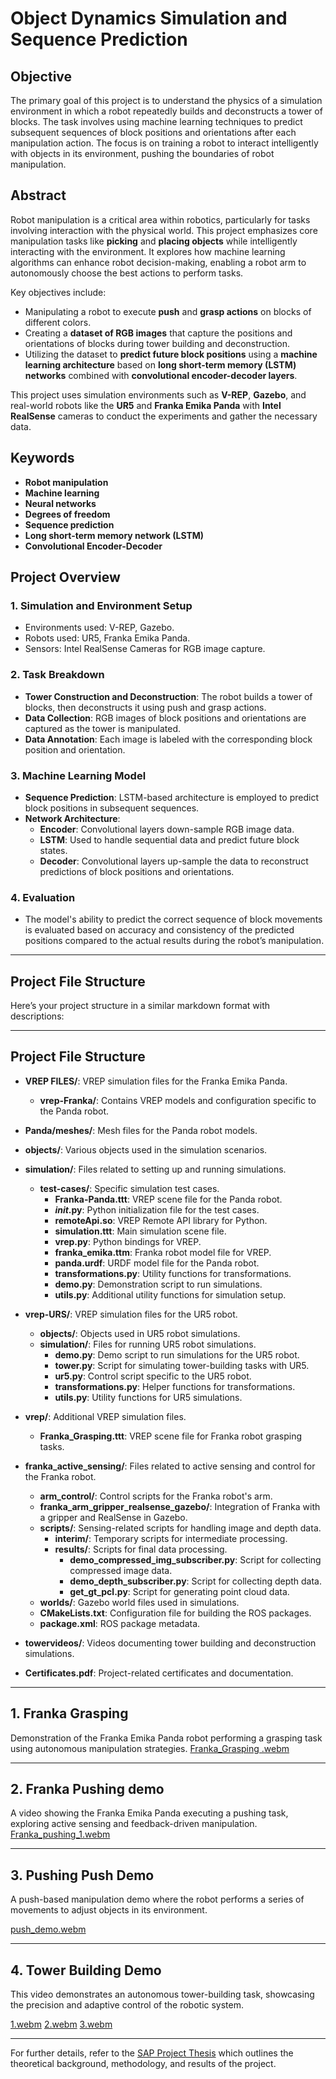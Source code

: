 # Object Dynamics Simulation and Sequence Prediction

## Objective
The primary goal of this project is to understand the physics of a simulation environment in which a robot repeatedly builds and deconstructs a tower of blocks. The task involves using machine learning techniques to predict subsequent sequences of block positions and orientations after each manipulation action. The focus is on training a robot to interact intelligently with objects in its environment, pushing the boundaries of robot manipulation.

## Abstract

Robot manipulation is a critical area within robotics, particularly for tasks involving interaction with the physical world. This project emphasizes core manipulation tasks like **picking** and **placing objects** while intelligently interacting with the environment. It explores how machine learning algorithms can enhance robot decision-making, enabling a robot arm to autonomously choose the best actions to perform tasks.

Key objectives include:
- Manipulating a robot to execute **push** and **grasp actions** on blocks of different colors.
- Creating a **dataset of RGB images** that capture the positions and orientations of blocks during tower building and deconstruction.
- Utilizing the dataset to **predict future block positions** using a **machine learning architecture** based on **long short-term memory (LSTM) networks** combined with **convolutional encoder-decoder layers**.

This project uses simulation environments such as **V-REP**, **Gazebo**, and real-world robots like the **UR5** and **Franka Emika Panda** with **Intel RealSense** cameras to conduct the experiments and gather the necessary data.

## Keywords

- **Robot manipulation**
- **Machine learning**
- **Neural networks**
- **Degrees of freedom**
- **Sequence prediction**
- **Long short-term memory network (LSTM)**
- **Convolutional Encoder-Decoder**

## Project Overview

### 1. **Simulation and Environment Setup**
   - Environments used: V-REP, Gazebo.
   - Robots used: UR5, Franka Emika Panda.
   - Sensors: Intel RealSense Cameras for RGB image capture.

### 2. **Task Breakdown**
   - **Tower Construction and Deconstruction**: The robot builds a tower of blocks, then deconstructs it using push and grasp actions. 
   - **Data Collection**: RGB images of block positions and orientations are captured as the tower is manipulated.
   - **Data Annotation**: Each image is labeled with the corresponding block position and orientation.

### 3. **Machine Learning Model**
   - **Sequence Prediction**: LSTM-based architecture is employed to predict block positions in subsequent sequences.
   - **Network Architecture**:
     - **Encoder**: Convolutional layers down-sample RGB image data.
     - **LSTM**: Used to handle sequential data and predict future block states.
     - **Decoder**: Convolutional layers up-sample the data to reconstruct predictions of block positions and orientations.

### 4. **Evaluation**
   - The model's ability to predict the correct sequence of block movements is evaluated based on accuracy and consistency of the predicted positions compared to the actual results during the robot’s manipulation.

---

## Project File Structure
Here’s your project structure in a similar markdown format with descriptions:

---

## Project File Structure

- **VREP FILES/**: VREP simulation files for the Franka Emika Panda.
  - **vrep-Franka/**: Contains VREP models and configuration specific to the Panda robot.
  
- **Panda/meshes/**: Mesh files for the Panda robot models.

- **objects/**: Various objects used in the simulation scenarios.

- **simulation/**: Files related to setting up and running simulations.
  - **test-cases/**: Specific simulation test cases.
    - **Franka-Panda.ttt**: VREP scene file for the Panda robot.
    - **_init_.py**: Python initialization file for the test cases.
    - **remoteApi.so**: VREP Remote API library for Python.
    - **simulation.ttt**: Main simulation scene file.
    - **vrep.py**: Python bindings for VREP.
    - **franka_emika.ttm**: Franka robot model file for VREP.
    - **panda.urdf**: URDF model file for the Panda robot.
    - **transformations.py**: Utility functions for transformations.
    - **demo.py**: Demonstration script to run simulations.
    - **utils.py**: Additional utility functions for simulation setup.
  
- **vrep-URS/**: VREP simulation files for the UR5 robot.
  - **objects/**: Objects used in UR5 robot simulations.
  - **simulation/**: Files for running UR5 robot simulations.
    - **demo.py**: Demo script to run simulations for the UR5 robot.
    - **tower.py**: Script for simulating tower-building tasks with UR5.
    - **ur5.py**: Control script specific to the UR5 robot.
    - **transformations.py**: Helper functions for transformations.
    - **utils.py**: Utility functions for UR5 simulations.
  
- **vrep/**: Additional VREP simulation files.
  - **Franka_Grasping.ttt**: VREP scene file for Franka robot grasping tasks.

- **franka_active_sensing/**: Files related to active sensing and control for the Franka robot.
  - **arm_control/**: Control scripts for the Franka robot's arm.
  - **franka_arm_gripper_realsense_gazebo/**: Integration of Franka with a gripper and RealSense in Gazebo.
  - **scripts/**: Sensing-related scripts for handling image and depth data.
    - **interim/**: Temporary scripts for intermediate processing.
    - **results/**: Scripts for final data processing.
      - **demo_compressed_img_subscriber.py**: Script for collecting compressed image data.
      - **demo_depth_subscriber.py**: Script for collecting depth data.
      - **get_gt_pcl.py**: Script for generating point cloud data.
  - **worlds/**: Gazebo world files used in simulations.
  - **CMakeLists.txt**: Configuration file for building the ROS packages.
  - **package.xml**: ROS package metadata.

- **towervideos/**: Videos documenting tower building and deconstruction simulations.

- **Certificates.pdf**: Project-related certificates and documentation.

---


## 1. Franka Grasping

Demonstration of the Franka Emika Panda robot performing a grasping task using autonomous manipulation strategies.
[Franka_Grasping .webm](https://github.com/user-attachments/assets/b43d400d-1871-4ab6-a86f-4f4920ea78fd)




---

## 2. Franka Pushing demo 

A video showing the Franka Emika Panda executing a pushing task, exploring active sensing and feedback-driven manipulation.
[Franka_pushing_1.webm](https://github.com/user-attachments/assets/85d32925-45ea-4656-821f-a61857846f0d)




---

## 3.  Pushing Push Demo 

A push-based manipulation demo where the robot performs a series of movements to adjust objects in its environment.




[push_demo.webm](https://github.com/user-attachments/assets/678c5744-e1f0-48ae-add6-91589eea4a7c)


---

## 4. Tower Building Demo

This video demonstrates an autonomous tower-building task, showcasing the precision and adaptive control of the robotic system.


[1.webm](https://github.com/user-attachments/assets/532ebbc5-ea6b-452c-901e-65a60a44abd6)
[2.webm](https://github.com/user-attachments/assets/9556fb91-391e-4762-9899-ff5f58c94063)
[3.webm](https://github.com/user-attachments/assets/9ef28f7d-04c2-4b33-be88-16fda81d9c3b)


---

For further details, refer to the [SAP Project Thesis](link_to_SAP_PROJECT_THESIS.pdf) which outlines the theoretical background, methodology, and results of the project.
